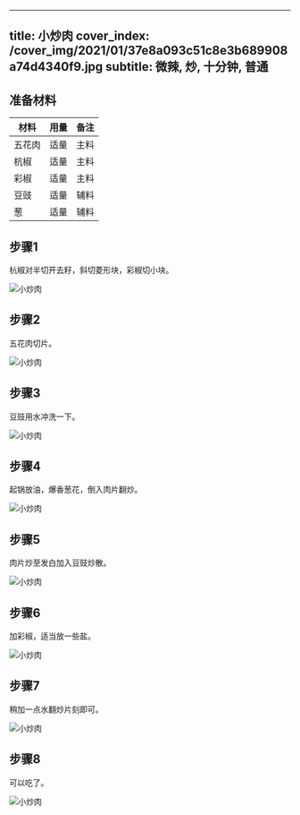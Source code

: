 
---
title: 小炒肉
cover_index: /cover_img/2021/01/37e8a093c51c8e3b689908a74d4340f9.jpg
subtitle: 微辣, 炒, 十分钟, 普通
---

## 准备材料

| 材料     | 用量 | 备注|
| ------- | ----- | --- |
| 五花肉 | 适量| 主料 |
| 杭椒 | 适量| 主料 |
| 彩椒 | 适量| 主料 |
| 豆豉 | 适量| 辅料 |
| 葱 | 适量| 辅料 |

## 步骤1

杭椒对半切开去籽，斜切菱形块，彩椒切小块。

![小炒肉](https://i8.meishichina.com/attachment/recipe/201010/201010131946083.jpg?x-oss-process=style/p320) 

## 步骤2

五花肉切片。

![小炒肉](https://i8.meishichina.com/attachment/recipe/201010/201010131947162.jpg?x-oss-process=style/p320) 

## 步骤3

豆豉用水冲洗一下。

![小炒肉](https://i8.meishichina.com/attachment/recipe/201010/201010131948264.jpg?x-oss-process=style/p320) 

## 步骤4

起锅放油，爆香葱花，倒入肉片翻炒。

![小炒肉](https://i8.meishichina.com/attachment/recipe/201010/201010131953378.jpg?x-oss-process=style/p320) 

## 步骤5

肉片炒至发白加入豆豉炒散。

![小炒肉](https://i8.meishichina.com/attachment/recipe/201010/201010131955443.jpg?x-oss-process=style/p320) 

## 步骤6

加彩椒，适当放一些盐。

![小炒肉](https://i8.meishichina.com/attachment/recipe/201010/201010131958269.jpg?x-oss-process=style/p320) 

## 步骤7

稍加一点水翻炒片刻即可。

![小炒肉](https://i8.meishichina.com/attachment/recipe/201010/201010132003072.jpg?x-oss-process=style/p320) 

## 步骤8

可以吃了。

![小炒肉](https://i8.meishichina.com/attachment/recipe/201010/201010132009202.jpg?x-oss-process=style/p320) 

